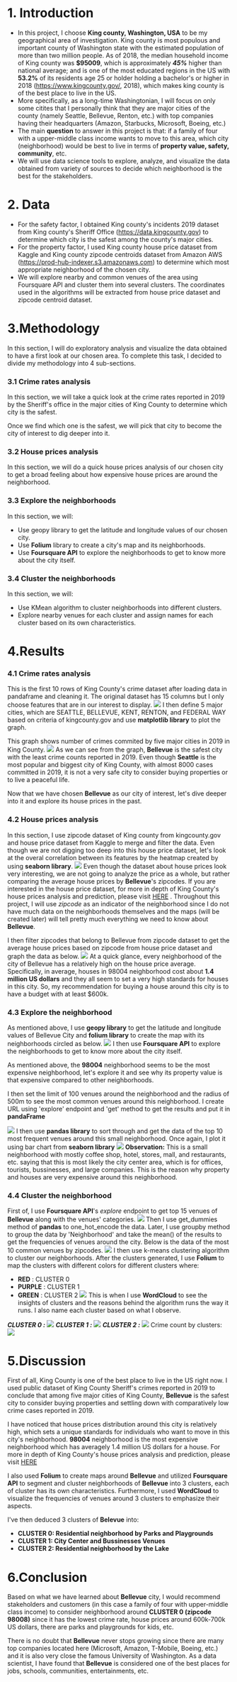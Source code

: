 # 1. Introduction
- In this project, I choose **King county, Washington, USA** to be my geographical area of investigation. King county is most populous and important county of Washington state with the estimated population of more than two million people. As of 2018, the median household income of King county was **$95009**, which is approximately ***45%*** higher than national average; and is one of the most educated regions in the US with **53.2%** of its residents age 25 or holder holding a bachelor's or higher in 2018 (https://www.kingcounty.gov/, 2018), which makes king county is of the best place to live in the US.
- More specifically, as a long-time Washingtonian, I will focus on only some citites that I personally think that they are major cities of the county (namely Seattle, Bellevue, Renton, etc.) with top companies having their headquarters (Amazon, Starbucks, Microsoft, Boeing, etc.)
- The main **question** to answer in this project is that: if a family of four with a upper-middle class income wants to move to this area, which city (neighborhood) would be best to live in terms of **property value, safety, community**, etc.
- We will use data science tools to explore, analyze, and visualize the data obtained from variety of sources to decide which neighborhood is the best for the stakeholders.
# 2. Data
- For the safety factor, I obtained King county's incidents 2019 dataset from King county's Sheriff Office (https://data.kingcounty.gov) to determine which city is the safest among the county's major cities.
- For the property factor, I used King county house price dataset from Kaggle and King county zipcode centroids dataset from Amazon AWS (https://prod-hub-indexer.s3.amazonaws.com) to determine which most appropriate neighborhood of the chosen city.
- We will explore nearby and common venues of the area using Foursquare API and cluster them into several clusters. The coordinates used in the algorithms will be extracted from house price dataset and zipcode centroid dataset.
# 3.Methodology
In this section, I will do exploratory analysis and visualize the data obtained to have a first look at our chosen area. To complete this task, I decided to divide my methodology into 4 sub-sections.
### 3.1 Crime rates analysis
In this section, we will take a quick look at the crime rates reported in 2019 by the Sheriff's office in the major cities of King County to determine which city is the safest.

Once we find which one is the safest, we will pick that city to become the city of interest to dig deeper into it.
### 3.2 House prices analysis
In this section, we will do a quick house prices analysis of our chosen city to get a broad feeling about how expensive house prices are around the neighborhood.
### 3.3 Explore the neighborhoods
In this section, we will:
- Use geopy library to get the latitude and longitude values of our chosen city.
- Use **Folium** library to create a city's map and its neighborhoods.
- Use **Foursquare API** to explore the neighborhoods to get to know more about the city itself.
### 3.4 Cluster the neighborhoods
In this section, we will:
- Use KMean algorithm to cluster neighborhoods into different clusters.
- Explore nearby venues for each cluster and assign names for each cluster based on its own characteristics.
# 4.Results
### 4.1 Crime rates analysis
This is the first 10 rows of King County's crime dataset after loading data in pandaframe and cleaning it. The original dataset has 15 columns but I only choose features that are in our interest to display.
![](/images/4.1p1.png)
I then define 5 major cities, which are SEATTLE, BELLEVUE, KENT, RENTON, and FEDERAL WAY based on criteria of kingcounty.gov and use **matplotlib library** to plot the graph.

This graph shows number of crimes commited by five major cities in 2019 in King County.
![](/images/4.1p2.png)
As we can see from the graph, **Bellevue** is the safest city with the least crime counts reported in 2019. Even though **Seattle** is the most popular and biggest city of King County, with almost 8000 cases committed in 2019, it is not a very safe city to consider buying properties or to live a peaceful life.

Now that we have chosen **Bellevue** as our city of interest, let's dive deeper into it and explore its house prices in the past.
### 4.2 House prices analysis
In this section, I use zipcode dataset of King county from kingcounty.gov and house price dataset from Kaggle to merge and filter the data. Even though we are not digging too deep into this house price dataset, let's look at the overal correlation between its features by the heatmap created by using **seaborn library**.
![](/images/4.2p1.png)
Even though the dataset about house prices look very interesting, we are not going to analyze the price as a whole, but rather comparing the average house prices by **Bellevue**'s zipcodes. If you are interested in the house price dataset, for more in depth of King County's house prices analysis and prediction, please visit [HERE](https://github.com/luongtruong7793/House-Sales-in-King-County-WA/blob/master/House%20Sales%20in%20King%20County%2C%20USA.ipynb) . Throughout this project, I will use *zipcode* as an indicator of the neighborhood since I do not have much data on the neighborhoods themselves and the maps (will be created later) will tell pretty much everything we need to know about **Bellevue**. 

I then filter zipcodes that belong to Bellevue from zipcode dataset to get the average house prices based on zipcode from house price dataset and graph the data as below.
![](/images/4.2p2.png)
At a quick glance, every neighborhood of the city of Bellevue has a relatively high on the house price average. Specifically, in average, houses in 98004 neighborhood cost about **1.4 million US dollars** and they all seem to set a very high standards for houses in this city. So, my recommendation for buying a house around this city is to have a budget with at least $600k.
### 4.3 Explore the neighborhood
As mentioned above, I use **geopy library** to get the latitude and longitude values of Bellevue City and **folium library** to create the map with its neighborhoods circled as below.
![](/images/4.3p1.png)
I then use **Foursquare API** to explore the neighborhoods to get to know more about the city itself.

As mentioned above, the **98004** neighborhood seems to be the most expensive neighborhood, let's explore it and see why its property value is that expensive compared to other neighborhoods.

I then set the limit of 100 venues around the neighborhood and the radius of 500m to see the most common venues around this neighborhood. I create URL using 'explore' endpoint and 'get' method to get the results and put it in **pandaFrame**

![](/images/98004_top10venues.png)
I then use **pandas library** to sort through and get the data of the top 10 most frequent venues around this small neighborhood. Once again, I plot it using bar chart from **seaborn library**
![](/images/98004_freq_venues.png)
**Observation:** This is a small neighborhood with mostly coffee shop, hotel, stores, mall, and restaurants, etc. saying that this is most likely the city center area, which is for offices, tourists, bussinesses, and large companies. This is the reason why property and houses are very expensive around this neighborhood. 

### 4.4 Cluster the neighborhood
First of, I use **Foursquare API**'s *explore* endpoint to get top 15 venues of **Bellevue** along with the venues' categories.
![](/images/bellevue_top15_venues.png)
Then I use get_dummies method of **pandas** to one_hot_encode the data. Later, I use groupby method to group the data by 'Neighborhood' and take the mean() of the results to get the frequencies of venues around the city. Below is the data of the most 10 common venues by zipcodes.
![](/images/bellevue_top10_most_common.png)
I then use k-means clustering algorithm to cluster our neighborhoods. After the clusters generated, I use **Folium** to map the clusters with different colors for different clusters where:
- **RED** : CLUSTER 0
- **PURPLE** : CLUSTER 1
- **GREEN** : CLUSTER 2
![](/images/clusters_map.png)
This is when I use **WordCloud** to see the insights of clusters and the reasons behind the algorithm runs the way it runs. I also name each cluster based on what I observe. 

***CLUSTER 0 :***
![](/images/cluster0_cloud_name.png)
***CLUSTER 1 :***
![](/images/cluster1_cloud_name.png)
***CLUSTER 2 :***
![](/images/cluster2_cloud_name.png)
Crime count by clusters:
![](images/crime_count_by_clusters.png)
# 5.Discussion
First of all, King County is one of the best place to live in the US right now. I used public dataset of King County Sheriff's crimes reported in 2019 to conclude that among five major cities of King County, **Bellevue** is the safest city to consider buying properties and settling down with comparatively low crime cases reported in 2019. 

I have noticed that house prices distribution around this city is relatively high, which sets a unique standards for individuals who want to move in this city's neighborhood. **98004** neighborhood is the most expensive neighborhood which has averagely 1.4 million US dollars for a house. For more in depth of King County's house prices analysis and prediction, please visit [HERE](https://github.com/luongtruong7793/House-Sales-in-King-County-WA/blob/master/House%20Sales%20in%20King%20County%2C%20USA.ipynb) 

I also used **Folium** to create maps around **Bellevue** and utilized **Foursquare API** to segment and cluster neighborhoods of **Bellevue** into 3 clusters, each of cluster has its own characteristics. Furthermore, I used **WordCloud** to visualize the frequencies of venues around 3 clusters to emphasize their aspects.

I've then deduced 3 clusters of **Belevue** into:
- **CLUSTER 0: Residential neighborhood by Parks and Playgrounds**
- **CLUSTER 1: City Center and Bussinesses Venues**
- **CLUSTER 2: Residential neighborhood by the Lake**
# 6.Conclusion
Based on what we have learned about **Bellevue** city, I would recommend stakeholders and customers (in this case a family of four with upper-middle class income) to consider neighborhood around **CLUSTER 0 (zipcode 98008)** since it has the lowest crime rate, house prices around 600k-700k US dollars, there are parks and playgrounds for kids, etc. 

There is no doubt that **Bellevue** never stops growing since there are many top companies located here (Microsoft, Amazon, T-Mobile, Boeing, etc.) and it is also very close the famous University of Washington. As a data scientist, I have found that **Bellevue** is considered one of the best places for jobs, schools, communities, entertainments, etc.
